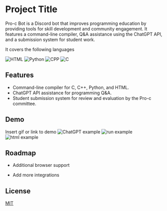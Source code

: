 
# Project Title
Pro-c Bot is a Discord bot that improves programming education by providing tools for skill development and community engagement. It features a command-line compiler, Q&A assistance using the ChatGPT API, and a submission system for student work.


It covers the following languages

![HTML](https://img.shields.io/badge/HTML/CSS-red.svg)
![Python](https://img.shields.io/badge/Python-green.svg)
![CPP](https://img.shields.io/badge/CPP-blue.svg)
![C](https://img.shields.io/badge/C-blue.svg)




## Features

- Command-line compiler for C, C++, Python, and HTML.
- ChatGPT API assistance for programming Q&A.
- Student submission system for review and evaluation by the Pro-c committee.



## Demo

Insert gif or link to demo
![ChatGPT example](https://i.imgur.com/CMe1xaE.gif)
![run example](https://imgur.com/LoWAQJ1.gif)
![html example](https://imgur.com/u1TpGgu.gif)

## Roadmap

- Additional browser support

- Add more integrations


## License

[MIT](https://choosealicense.com/licenses/mit/)

